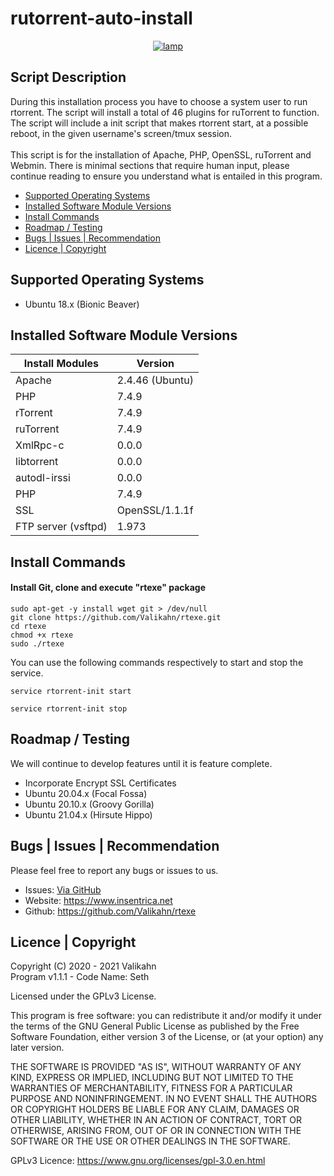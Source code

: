 # rutorrent-auto-install
<div align="center">
    <a href="https://insentrica.net/" target="_blank">
        <img alt="lamp" src="https://github.com/Valikahn/rutorrent-auto-install/blob/main/img/logo.PNG?raw=true">
    </a>
</div>

## Script Description
During this installation process you have to choose a system user to run rtorrent.  The script will install a total of 46 plugins for ruTorrent to function.  The script will include a init script that makes rtorrent start, at a possible reboot, in the given username's screen/tmux session.<br /><br />
This script is for the installation of Apache, PHP, OpenSSL, ruTorrent and Webmin.  There is minimal sections that require human input, please continue reading to ensure you understand what is entailed in this program.

* [Supported Operating Systems](#supported-operating-systems)
* [Installed Software Module Versions](#installed-software-module-versions)
* [Install Commands](#install-commands)
* [Roadmap / Testing](#roadmap--testing)
* [Bugs | Issues | Recommendation](#bugs--issues--recommendation)
* [Licence | Copyright](#licence--copyright)

## Supported Operating Systems

* Ubuntu 18.x (Bionic Beaver)

## Installed Software Module Versions
| Install Modules               | Version
|-------------------------------|-------------------------------|
| Apache                        | 2.4.46 (Ubuntu)
| PHP                           | 7.4.9
| rTorrent                      | 7.4.9
| ruTorrent                     | 7.4.9
| XmlRpc-c                      | 0.0.0
| libtorrent                    | 0.0.0
| autodl-irssi                  | 0.0.0
| PHP                           | 7.4.9
| SSL                           | OpenSSL/1.1.1f
| FTP server (vsftpd)           | 1.973

## Install Commands
#### Install Git, clone and execute "rtexe" package
```
sudo apt-get -y install wget git > /dev/null
git clone https://github.com/Valikahn/rtexe.git
cd rtexe
chmod +x rtexe
sudo ./rtexe
```
You can use the following commands respectively to start and stop the service.
```
service rtorrent-init start
```
```
service rtorrent-init stop
```

## Roadmap / Testing
We will continue to develop features until it is feature complete.<br />
* Incorporate Encrypt SSL Certificates
* Ubuntu 20.04.x (Focal Fossa)
* Ubuntu 20.10.x (Groovy Gorilla)
* Ubuntu 21.04.x (Hirsute Hippo)

## Bugs | Issues | Recommendation
Please feel free to report any bugs or issues to us.
* Issues:  <a href="https://github.com/Valikahn/rtexe/issues">Via GitHub</a>
* Website:  https://www.insentrica.net
* Github:   https://github.com/Valikahn/rtexe

## Licence | Copyright
Copyright (C) 2020 - 2021 Valikahn<br />
Program v1.1.1 - Code Name: Seth<br />

Licensed under the GPLv3 License.

This program is free software: you can redistribute it and/or modify it under the terms of the GNU General Public License as published by the Free Software Foundation, either version 3 of the License, or (at your option) any later version.

THE SOFTWARE IS PROVIDED "AS IS", WITHOUT WARRANTY OF ANY KIND, EXPRESS OR IMPLIED, INCLUDING BUT NOT LIMITED TO THE WARRANTIES OF MERCHANTABILITY, FITNESS FOR A PARTICULAR PURPOSE AND NONINFRINGEMENT. IN NO EVENT SHALL THE AUTHORS OR COPYRIGHT HOLDERS BE LIABLE FOR ANY CLAIM, DAMAGES OR OTHER LIABILITY, WHETHER IN AN ACTION OF CONTRACT, TORT OR OTHERWISE, ARISING FROM, OUT OF OR IN CONNECTION WITH THE SOFTWARE OR THE USE OR OTHER DEALINGS IN THE SOFTWARE.

GPLv3 Licence:  https://www.gnu.org/licenses/gpl-3.0.en.html 
